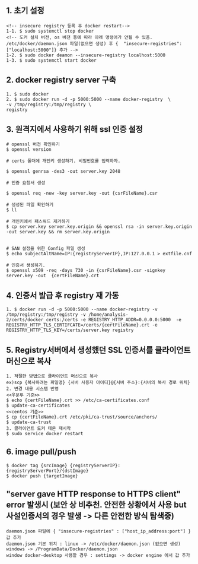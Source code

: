 ## 1. 초기 설정
    <!-- insecure registry 등록 후 docker restart-->
    1-1. $ sudo systemctl stop docker 
    <!-- 도커 설치 버전, os 버전 등에 따라 아래 명령어가 안될 수 있음. /etc/docker/daemon.json 파일(없으면 생성) 후 {  "insecure-registries": ["localhost:5000"]} 추가 -->
    1-2. $ sudo docker deamon --insecure-registry localhost:5000
    1-3. $ sudo systemctl start docker

## 2. docker registry server 구축
    1. $ sudo docker 
    2. $ sudo docker run -d -p 5000:5000 --name docker-registry  \
    -v /tmp/registry:/tmp/registry \
    registry
<!-- 
    docker tag <이미지명:태그> <hub 계정명>/<hub 레파지토리명> 으로 hub로 올릴 이미지를 복사 합니다.
    예시) docker tag dev-web:0.2 rogerjo/dev-web
    docker push rogerjo/dev-web 명령으로 도커허브에 이미지를 push합니다.

    private registry를 사용할 때는 <계정아이디>부분에 내 registry의 url주소를 사용
    ex) docker tag hello-world:1.0 localhost:5000/hello-world
-->

## 3. 원격지에서 사용하기 위해 ssl 인증 설정
    # openssl 버전 확인하기
    $ openssl version

    # certs 폴더에 개인키 생성하기. 비밀번호를 입력하자. 
<!-- $ mkdir certs && cd certs -->
    $ openssl genrsa -des3 -out server.key 2048

    # 인증 요청서 생성
<!-- $ openssl req -new -key {keyfilename}.key -out {csrfilename}.csr -->
    $ openssl req -new -key server.key -out {csrFileName}.csr

<!-- Country Name (2 letter code) [XX]:KR
    State or Province Name (full name) []:Seoul
    Locality Name (eg, city) [Default City]:Seongdonggu
    Organization Name (eg, company) [Default Company Ltd]:NOVEMBERDE
    Organizational Unit Name (eg, section) []:TEST
    Common Name (eg, your name or your server\'s hostname) []: ip주소 또는 도메인명
    Email Address []: -->

    # 생성된 파일 확인하기
    $ ll

    # 개인키에서 패스워드 제거하기
    $ cp server.key server.key.origin && openssl rsa -in server.key.origin -out server.key && rm server.key.origin
    

    # SAN 설정을 위한 Config 파일 생성
    $ echo subjectAltName=IP:{registryServerIP},IP:127.0.0.1 > extfile.cnf

    # 인증서 생성하기.
    $ openssl x509 -req -days 730 -in {csrFileName}.csr -signkey server.key -out  {certFileName}.crt 

## 4. 인증서 발급 후 registry 재 가동
    1. $ docker run -d -p 5000:5000 --name docker-registry -v /tmp/registry:/tmp/registry -v /home/analysis-2/certs/docker_certs:/certs -e REGISTRY_HTTP_ADDR=0.0.0.0:5000  -e REGISTRY_HTTP_TLS_CERTIFCATE=/certs/{certFileName}.crt -e REGISTRY_HTTP_TLS_KEY=/certs/server.key registry

<!-- docker run -itd --name={registryContainerName} -v {hostCertDir}:{contCertDir} \
-e REGISTRY_HTTP_ADDR=0.0.0.0:5000 \
-e REGISTRY_HTTP_TLS_CERTIFICATE={contCertDir}/server.crt \
-e REGISTRY_HTTP_TLS_KEY={contCertDir}/server.key -p 5000:5000 registry -->


## 5. Registry서버에서 생성했던 SSL 인증서를 클라이언트 머신으로 복사
    1. 적절한 방법으로 클라이언트 머신으로 복사
    ex)scp {복사하려는 파일명} {서버 사용자 아이디}@{서버 주소}:{서버의 복사 경로 위치}
    2. 변경 내용 시스템 반영
    <<우분투 기준>>
    $ echo {certFileName}.crt >> /etc/ca-certificates.conf
    $ update-ca-certificates
    <<centos 기준>>
    $ cp {certFileName}.crt /etc/pki/ca-trust/source/anchors/
    $ update-ca-trust
    3. 클라이언트 도커 데몬 재시작
    $ sudo service docker restart

## 6. image pull/push
    $ docker tag {srcImage} {registryServerIP}:{registryServerPort}/{dstImage}
    $ docker push {targetImage}

##  "server gave HTTP response to HTTPS client" error 발생시 (보안 상 비추천. 안전한 상황에서 사용 but 사설인증서의 경우 발생 -> 다른 안전한 방식 탐색중)
    daemon.json 파일에 { "insecure-registries" : ["host_ip_address:port"] } 값 추가
    daemon.json 기본 위치 : linux -> /etc/docker/daemon.json (없으면 생성)
    windows -> /ProgramData/Docker/daemon.json 
    window docker-desktop 사용할 경우 : settings -> docker engine 에서 값 추가
